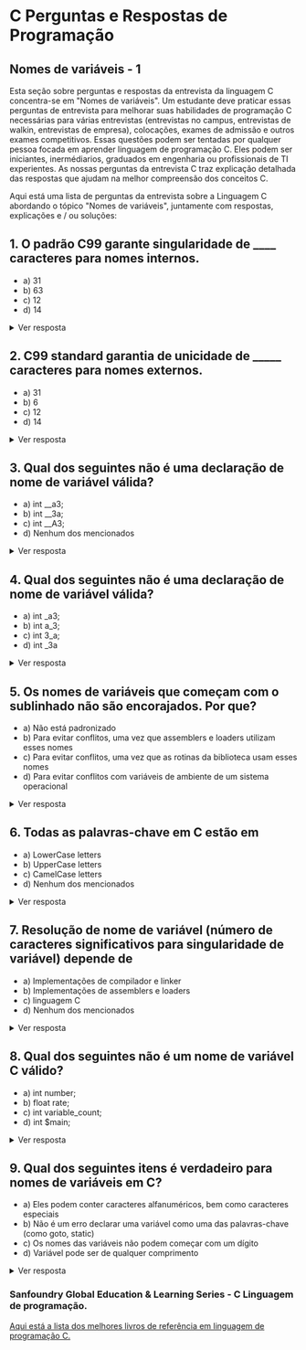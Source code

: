 # C Perguntas e Respostas de Programação 

## Nomes de variáveis - 1

Esta seção sobre perguntas e respostas da entrevista da linguagem C concentra-se em "Nomes de variáveis". Um estudante deve praticar essas perguntas de entrevista para melhorar suas habilidades de programação C necessárias para várias entrevistas (entrevistas no campus, entrevistas de walkin, entrevistas de empresa), colocações, exames de admissão e outros exames competitivos. Essas questões podem ser tentadas por qualquer pessoa focada em aprender linguagem de programação C. Eles podem ser iniciantes, inermédiarios, graduados em engenharia ou profissionais de TI experientes. As nossas perguntas da entrevista C traz explicação detalhada das respostas que ajudam na melhor compreensão dos conceitos C.

Aqui está uma lista de perguntas da entrevista sobre a Linguagem C abordando o tópico "Nomes de variáveis", juntamente com respostas, explicações e / ou soluções:

## 1. O padrão C99 garante singularidade de ____ caracteres para nomes internos.

- a) 31
- b) 63
- c) 12
- d) 14

<details>
 <summary>Ver resposta</summary>
 
    Resposta: b
   
    Explicação: o compilador do ISO C99 pode considerar apenas os primeiros 63 caracteres para o interno.
</details>


## 2. C99 standard garantia de unicidade de _____ caracteres para nomes externos.

- a) 31
- b) 6
- c) 12
- d) 14

<details>
 <summary>Ver resposta</summary>
 
    Resposta: a
    
    Explicação: o compilador ISO C99 pode considerar apenas os primeiros 31 caracteres para o variáveis externas
    com 31 caracteres devido a que pode não ser exclusivo.

 
</details>

## 3. Qual dos seguintes não é uma declaração de nome de variável válida?

- a) int __a3;
- b) int __3a;
- c) int __A3;
- d) Nenhum dos mencionados

<details>
 <summary>Ver resposta</summary>
 
    Resposta: d
    
    Explicação: Nenhum.

 
</details>

## 4. Qual dos seguintes não é uma declaração de nome de variável válida?

- a) int _a3;
- b) int a_3;
- c) int 3_a;
- d) int _3a

<details>
 <summary>Ver resposta</summary>
 
    Resposta: c
    
    Explicação: O nome da variável não pode começar com um dígito.

 
</details>

## 5. Os nomes de variáveis que começam com o sublinhado não são encorajados. Por que?

- a) Não está padronizado
- b) Para evitar conflitos, uma vez que assemblers e loaders utilizam esses nomes
- c) Para evitar conflitos, uma vez que as rotinas da biblioteca usam esses nomes
- d) Para evitar conflitos com variáveis de ambiente de um sistema operacional

<details>
 <summary>Ver resposta</summary>
 
    Resposta: c
    
    Explicação: Nenhuma.

 
</details>

## 6. Todas as palavras-chave em C estão em

- a) LowerCase letters
- b) UpperCase letters
- c) CamelCase letters
- d) Nenhum dos mencionados

<details>
 <summary>Ver resposta</summary>
 
    Resposta: a
    
    Explicação: Nenhuma.

 
</details>

## 7. Resolução de nome de variável (número de caracteres significativos para singularidade de variável) depende de

- a) Implementações de compilador e linker
- b) Implementações de assemblers e loaders
- c) linguagem C
- d) Nenhum dos mencionados

<details>
 <summary>Ver resposta</summary>
 
    Resposta: a
    
    Explicação: depende do padrão ao qual o compilador e linkers estão aderindo.

 
</details>

## 8. Qual dos seguintes não é um nome de variável C válido?

- a) int number;
- b) float rate;
- c) int variable_count;
- d) int $main;

<details>
 <summary>Ver resposta</summary>
 
    Resposta: d
    
    Explicação: Uma vez que apenas o sublinhado e nenhum outro caractere especial é permitido em um nome de variável, isso resulta em um erro.

 
</details>

## 9. Qual dos seguintes itens é verdadeiro para nomes de variáveis em C?

- a) Eles podem conter caracteres alfanuméricos, bem como caracteres especiais
- b) Não é um erro declarar uma variável como uma das palavras-chave (como goto, static)
- c) Os nomes das variáveis não podem começar com um dígito
- d) Variável pode ser de qualquer comprimento

<details>
 <summary>Ver resposta</summary>
 
    Resposta: c
    
    Explicação: De acordo com a sintaxe do nome da variável C, não pode começar com um dígito.

 
</details>

### Sanfoundry Global Education & Learning Series - C Linguagem de programação.

[Aqui está a lista dos melhores livros de referência em linguagem de programação C.](http://www.sanfoundry.com/best-reference-books-c-programming-data-structures-algorithms/)

